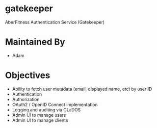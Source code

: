 # gatekeeper
AberFitness Authentication Service (Gatekeeper)


# Maintained By
* Adam

# Objectives
* Ability to fetch user metadata (email, displayed name, etc) by user ID
* Authentication
* Authorization 
* OAuth2 / OpenID Connect implementation
* Logging and auditing via GLaDOS
* Admin UI to manage users
* Admin UI to manage clients
